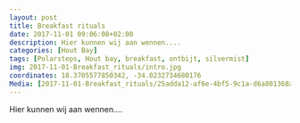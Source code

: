 ```yaml
---
layout: post
title: Breakfast rituals 
date: 2017-11-01 09:06:08+02:00
description: Hier kunnen wij aan wennen.... 
categories: [Hout Bay]
tags: [Polarsteps, Hout bay, breakfast, ontbijt, silvermist]
img: 2017-11-01-Breakfast_rituals/intro.jpg
coordinates: 18.3705577850342, -34.0232734680176
Media: [2017-11-01-Breakfast_rituals/25adda12-af6e-4bf5-9c1a-d6a801368a15_large_image.jpg, 2017-11-01-Breakfast_rituals/a1e6ce25-1d44-43ff-8f09-d7e784484dfb_large_image.jpg, 2017-11-01-Breakfast_rituals/85586680-e0ea-4376-9151-3e7b1584102c_large_image.jpg, 2017-11-01-Breakfast_rituals/0e1153f9-481e-43d0-baa3-76f95d73f0db_large_image.jpg, 2017-11-01-Breakfast_rituals/b89f516c-4a86-422a-aeaa-11ac669b9347_large_image.jpg, 2017-11-01-Breakfast_rituals/8e147ad0-64ea-4b34-bae9-ecd028a17914_large_image.jpg, 2017-11-01-Breakfast_rituals/7ff0851e-ae5b-4cc5-b44f-aedf0b8ff744_large_image.jpg, 2017-11-01-Breakfast_rituals/548a3521-0140-46e0-9a80-913f4414ce1e_large_image.jpg]
---
```

Hier kunnen wij aan wennen.... 